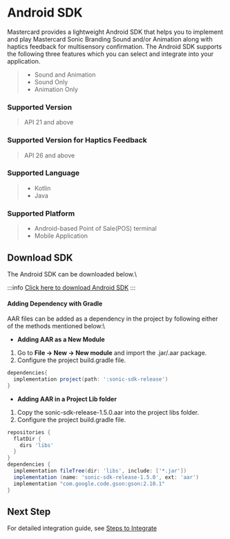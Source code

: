 # Android SDK

Mastercard provides a lightweight Android SDK that helps you to implement and play Mastercard Sonic Branding Sound and/or Animation along with haptics feedback for multisensory confirmation. The Android SDK supports the following three features which you can select and integrate into your application.

> * Sound and Animation
> * Sound Only
> * Animation Only

### Supported Version <a href="#supported-version" id="supported-version"></a>

> API 21 and above

### Supported Version for Haptics Feedback <a href="#supported-version-for-haptics-feedback" id="supported-version-for-haptics-feedback"></a>

> API 26 and above

### Supported Language <a href="#supported-language" id="supported-language"></a>

> * Kotlin
> * Java

### Supported Platform <a href="#supported-platform" id="supported-platform"></a>

> * Android-based Point of Sale(POS) terminal
> * Mobile Application

## Download SDK <a href="#download-sdk" id="download-sdk"></a>

The Android SDK can be downloaded below.\

:::info
[Click here to download Android SDK](/files/sonic-sdk-release-1.5.0.aar)
:::

#### Adding Dependency with Gradle <a href="#adding-dependency-with-gradle" id="adding-dependency-with-gradle"></a>

AAR files can be added as a dependency in the project by following either of the methods mentioned below:\


* **Adding AAR as a New Module**

1. Go to **File -> New -> New module** and import the .jar/.aar package.
2. Configure the project build.gradle file.

```groovy
dependencies{
  implementation project(path: ':sonic-sdk-release')
}
```

* **Adding AAR in a Project Lib folder**

1. Copy the sonic-sdk-release-1.5.0.aar into the project libs folder.
2. Configure the project build.gradle file.

```groovy
repositories {
  flatDir {
    dirs 'libs'
  }
}
dependencies {
  implementation fileTree(dir: 'libs', include: ['*.jar'])
  implementation (name: 'sonic-sdk-release-1.5.0', ext: 'aar')
  implementation "com.google.code.gson:gson:2.10.1"
}
```

## Next Step <a href="#next-step" id="next-step"></a>

For detailed integration guide, see [Steps to Integrate](./android-sdk/steps-to-integrate/step-1-initialise)
